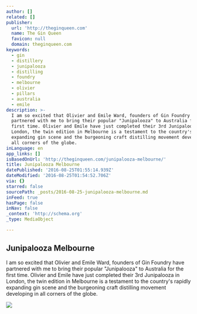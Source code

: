 ```yaml
---
author: []
related: []
publisher:
  url: 'http://theginqueen.com'
  name: The Gin Queen
  favicon: null
  domain: theginqueen.com
keywords:
  - gin
  - distillery
  - junipalooza
  - distilling
  - foundry
  - melbourne
  - olivier
  - pillars
  - australia
  - emile
description: >-
  I am so excited that Olivier and Emile Ward, founders of Gin Foundry have
  partnered with me to bring their popular "Junipalooza" to Australia for the
  first time. Olivier and Emile have just completed their 3rd Junipalooza in
  London, the twin edition in Melbourne is a testament to the country's rapidly
  expanding gin scene and the burgeoning craft distilling movement developing in
  all corners of the globe.
inLanguage: en
app_links: []
isBasedOnUrl: 'http://theginqueen.com/junipalooza-melbourne/'
title: Junipalooza Melbourne
datePublished: '2016-08-25T01:55:14.939Z'
dateModified: '2016-08-25T01:54:52.706Z'
via: {}
starred: false
sourcePath: _posts/2016-08-25-junipalooza-melbourne.md
inFeed: true
hasPage: false
inNav: false
_context: 'http://schema.org'
_type: MediaObject

---
```

<article style=""><h1>Junipalooza Melbourne</h1><p>I am so excited that Olivier and Emile Ward, founders of Gin Foundry have partnered with me to bring their popular "Junipalooza" to Australia for the first time. Olivier and Emile have just completed their 3rd Junipalooza in London, the twin edition in Melbourne is a testament to the country's rapidly expanding gin scene and the burgeoning craft distilling movement developing in all corners of the globe.</p><img src="http://theginqueen.com/wp-content/uploads/2016/06/J-melbourne_black-logo-2016-01-1.png" /></article>